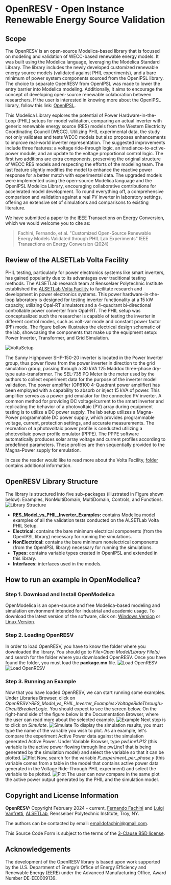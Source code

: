 # OpenRESV - Open Instance Renewable Energy Source Validation
## Scope
The OpenRESV is an open-source Modelica-based library that is focused on modeling and validation of WECC-based renewable energy models. It was built using the Modelica language, leveraging the Modelica Standard Library. 
The library includes the newly developed customized renewable energy source models (validated against PHIL experiments), and a bare minimum of power system components sourced from the OpenIPSL library. 
The choice to separate OpenRESV from OpenIPSL was made to lower the entry barrier into Modelica modeling. Additionally, it aims to encourage the concept of developing open-source renewable colaboration between researchers.
If the user is interested in knowing more about the OpenIPSL library, follow this link: [OpenIPSL](https://github.com/OpenIPSL/OpenIPSL "OpenIPSL Homepage").

This Modelica Library explores the potential of Power Hardware-in-the-Loop (PHIL) setups for model validation, comparing an actual inverter with generic renewable energy source (RES) models from the Western Electricity Coordinating Council (WECC). 
Utilizing PHIL experimental data, the study not only validates and tests WECC models but also proposes enhancements to improve real-world inverter representation. 
The suggested improvements include three features: a voltage ride-through logic, an irradiance-to-active-power module, and an update to the voltage proportional control logic. 
The first two additions are extra components, preserving the original structure of WECC RES models and respecting the efforts of the modeling team. 
The last feature slightly modifies the model to enhance the reactive power response for a better match with experimental data. 
The upgraded models were implemented using the open-source Modelica language and the OpenIPSL Modelica Library, encouraging collaborative contributions for accelerated model development. 
To round everything off, a comprehensive comparison and validation against a real PV inverter in laboratory settings, offering an extensive set of simulations and comparisons to existing literature.

We have submitted a paper to the IEEE Transactions on Energy Conversion, which we would welcome you to cite as:

> Fachini, Fernando, et al. "Customized Open-Source Renewable Energy Models Validated through PHIL Lab Experiments" IEEE Transactions on Energy Conversion (2024)

## Review of the ALSETLab Volta Facility

PHIL testing, particularly for power electronics systems like smart inverters, has gained popularity due to its advantages over traditional testing methods.
The ALSETLab research team at Rensselaer Polytechnic Institute established the [ALSETLab Volta Facility](https://alsetlab.github.io/lab/ "Volta's Homepage") to facilitate research and development in power electronics systems.
This power hardware-in-the-loop laboratory is designed for testing inverter functionality at a 15 kW capacity, utilizing Opal-RT simulators and a 4-quadrant bi-directional controllable power converter from Opal-RT.
The PHIL setup was conceptualized such the researcher is capable of testing the inverter in different control modes, such as volt-var mode and constant power factor (PF) mode.
The figure bellow illustrates the electrical design schematic of the lab, showcasing the components that make up the equipment setup: Power Inverter, Transformer, and Grid Simulation.

![VoltaSetup](docs/Figures/VoltaSetup.png "ALSETLab Volta Facility Diagram")

The Sunny Highpower SHP-150-20 inverter is located in the Power Inverter group, thus power flows from the power inverter in direction to the grid simulation group, passing through a 30 kVA 125 Maddox three-phase dry-type auto-transformer. The SEL-735 PQ Meter is the meter used by the authors to collect experiment data for the purpose of the inverter model validation.
The power amplifier (OP8100 4-Quadrant power amplifier) has been employed with a capability to absorb or inject 15 kVA of power. This amplifier serves as a power grid emulator for the connected PV inverter. 
A common method for providing DC voltage/current to the smart inverter and replicating the behavior of a photovoltaic (PV) array during equipment testing is to utilize a DC power supply. 
The lab setup utilizes a Magna-Power programmable DC power supply, which provides programmable voltage, current, protection settings, and accurate measurements. 
The recreation of a photovoltaic power profile is conducted utilizing a photovoltaic power profile emulator (PPPE). 
The PPPE software automatically produces solar array voltage and current profiles according to predefined parameters. 
These profiles are then sequentially provided to the Magna-Power supply for emulation.

In case the reader would like to read more about the Volta Facility, [folder](docs/Lab_Documents "Folder with all the documents for the equipment utilized in the implementation of the Volta Facility") contains additional information.


## OpenRESV Library Structure
The library is structured into five sub-packages (illustrated in Figure shown below): Examples, NonMultiDomain, MultiDomain, Controls, and Functions.\
![Library Structure](docs/Figures/Library_Structure.png "Library Structure")
- **RES_Model_vs_PHIL_Inverter_Examples:** contains Modelica model examples of all the validation tests conducted on the ALSETLab Volta PHIL Setup.
- **Electrical:** contains the bare minimum electrical components (from the OpenIPSL library) necessary for running the simulations.
-  **NonElectrical:**  contains the bare minimum nonelectrical components (from the OpenIPSL library) necessary for running the simulations.
-  **Types:** contains variable types created in OpenIPSL and extended in this library.
-  **Interfaces:** interfaces used in the models.

## How to run an example in OpenModelica?

### **Step 1.** Download and Install OpenModelica 
OpenModelica is an open-source and free Modelica-based modeling and simulation environment intended for industrial and academic usage. To download the latest version of the software, click on: [Windows Version](https://openmodelica.org/download/download-windows/) or [Linux Version](https://openmodelica.org/download/download-linux/).

### Step 2. Loading OpenRESV
In order to load OpenRESV, you have to know the folder where you downloaded the library. You should go to *File>Open Model/Library File(s)* and search for the folder where you downloaded OpenRESV. Once you have found the folder, you must load the **package.mo** file.
![Load OpenRESV](docs/Figures/OpenRESVLOADING.png "Open Model Library")
![Load OpenRESV](docs/Figures/Loading_OpenRESV_package.png "Loading OpenRESV")


### Step 3. Running an Example
Now that you have loaded OpenRESV, we can start running some examples.
Under Libraries Browser, click on *OpenRESV>RES_Model_vs_PHIL_Inverter_Examples>VoltageRideThrough>CircuitBreakerLogic*. You should expect to see the screen below. On the right-hand side of the figure below is the Documentation Browser, where the user can read more about the selected example.
![Example](docs/Figures/VRTExample.png "Example")
Next step is to click on *Simulate*.
![Simulate](docs/Figures/SimulateExample.png "Simulate")
To display the simulation results, you must type the name of the variable you wish to plot.
As an example, let's compare the experiment Active Power data against the simulation generated Active Power. 
Under Variable Browser, type *pwLine1.P12* (this variable is the active power flowing through line pwLine1 that is being generated by the simulation model) and select the variable so that it can be plotted. 
![Plot](docs/Figures/Simulation_P.png "Simulation Active Power")
Now, search for the variable *P_experiment_per_phase.y* (this variable comes from a table in the model that contains active power data generated in the Voltage Ride-Through PHIL experiment) and select the variable to be plotted.
![Plot](docs/Figures/Experiment_P.png "Experiment Active Power")
The user can now compare in the same plot the active power output generated by the PHIL and the simulation model.



## Copyright and License Information

**OpenRESV:** Copyright February 2024 - current, [Fernando Fachini](https://github.com/fachif) and [Luigi Vanfretti](https://github.com/lvanfretti), [ALSETLab](https://github.com/ALSETLab), Rensselaer Polytechnic Institute, Troy, NY.

The authors can be contacted by email: <a href="mailto:emaildofachini@gmail.com?subject=OpenIMDML_License">emaildofachini@gmail.com</a>.

This Source Code Form is subject to the terms of the [3-Clause BSD license](https://opensource.org/licenses/BSD-3-Clause).

## Acknowledgements

The development of the OpenRESV library is based upon work supported by the U.S. Department of Energy’s Office of Energy Efficiency and Renewable Energy (EERE) under the Advanced Manufacturing Office, Award Number DE-EE0009139.
